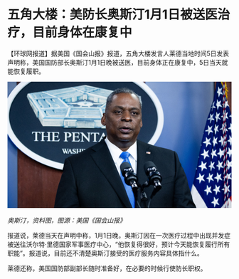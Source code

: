 # 五角大楼：美防长奥斯汀1月1日被送医治疗，目前身体在康复中

【环球网报道】据美国《国会山报》报道，五角大楼发言人莱德当地时间5日发表声明称，美国国防部长奥斯汀1月1日晚被送医，目前身体正在康复中，5日当天就能恢复履职。

![98161cf66c9d7174f5ccfb11e54bf16c.jpg](https://raw.githubusercontent.com/qqhsx/qqnews_image/main/2024/01/06/五角大楼：美防长奥斯汀1月1日被送医治疗，目前身体在康复中/98161cf66c9d7174f5ccfb11e54bf16c.jpg)

_奥斯汀，资料图，图源：美国《国会山报》_

报道说，莱德当天在声明中称，1月1日晚，奥斯汀因在一次医疗过程中出现并发症被送往沃尔特·里德国家军事医疗中心，“他恢复得很好，预计今天能恢复履行所有职能”。报道说，目前还不清楚奥斯汀接受的医疗服务内容具体指什么。

莱德还称，美国国防部副部长随时准备好，在必要的时候行使防长职权。

